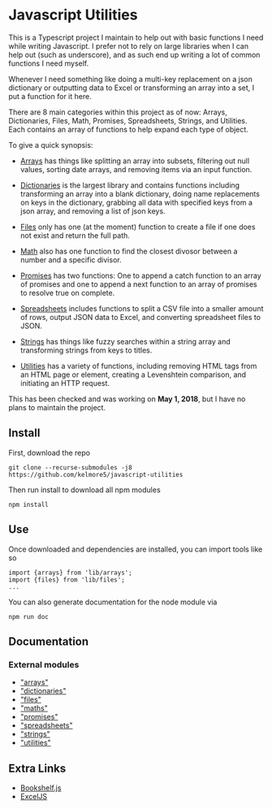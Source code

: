 # Javascript Utilities

This is a Typescript project I maintain to help out with basic functions I need while writing Javascript. 
I prefer not to rely on large libraries when I can help out (such as underscore), and as such end up
writing a lot of common functions I need myself. 

Whenever I need something like doing a multi-key replacement on a json dictionary or outputting data to Excel 
or transforming an array into a set, I put a function for it here.

There are 8 main categories within this project as of now: Arrays, Dictionaries, Files, Math, Promises,
Spreadsheets, Strings, and Utilities. Each contains an array of functions to help expand each type of
object.

To give a quick synopsis:

- [Arrays](doc/markdown/classes/_arrays_.arraytools.md) has things like splitting an array into subsets, filtering out null values, sorting date arrays,
and removing items via an input function.

- [Dictionaries]((doc/markdown/classes/_dictionaries_.dictionarytools.md)) is the largest library and contains functions including transforming an array into a blank
dictionary, doing name replacements on keys in the dictionary, grabbing all data with specified keys from 
a json array, and removing a list of json keys.

- [Files](doc/markdown/classes/_files_.filetools.md) only has one (at the moment) function to create a file if one does not exist and return the full path.

- [Math](doc/markdown/classes/_maths_.mathtools.md) also has one function to find the closest divosor between a number and a specific divisor.

- [Promises](doc/markdown/classes/_promises_.promisetools.md) has two functions: One to append a catch function to an array of promises and one to append
a next function to an array of promises to resolve true on complete.

- [Spreadsheets](doc/markdown/classes/_spreadsheets_.spreadsheettools.md) includes functions to split a CSV file into a smaller amount of rows, output JSON data to 
Excel, and converting spreadsheet files to JSON.

- [Strings](doc/markdown/classes/_strings_.stringtools.md) has things like fuzzy searches within a string array and transforming strings from keys to titles.

- [Utilities](doc/markdown/classes/_utilities_.utilities.md) has a variety of functions, including removing HTML tags from an HTML page or element, creating
a Levenshtein comparison, and initiating an HTTP request.


This has been checked and was working on **May 1, 2018**, but I have no plans to maintain the project.

## Install

First, download the repo

    git clone --recurse-submodules -j8 https://github.com/kelmore5/javascript-utilities
    
Then run install to download all npm modules
    
    npm install
 
## Use 
   
Once downloaded and dependencies are installed, you can import tools like so

    import {arrays} from 'lib/arrays';
    import {files} from 'lib/files';
    ...
   
You can also generate documentation for the node module via

    npm run doc

## Documentation

### External modules

* ["arrays"](doc/markdown/modules/_arrays_.md)
* ["dictionaries"](doc/markdown/modules/_dictionaries_.md)
* ["files"](doc/markdown/modules/_files_.md)
* ["maths"](doc/markdown/modules/_maths_.md)
* ["promises"](doc/markdown/modules/_promises_.md)
* ["spreadsheets"](doc/markdown/modules/_spreadsheets_.md)
* ["strings"](doc/markdown/modules/_strings_.md)
* ["utilities"](doc/markdown/modules/_utilities_.md)


## Extra Links

- [Bookshelf.js](http://bookshelfjs.org/)
- [ExcelJS](https://github.com/guyonroche/exceljs)
